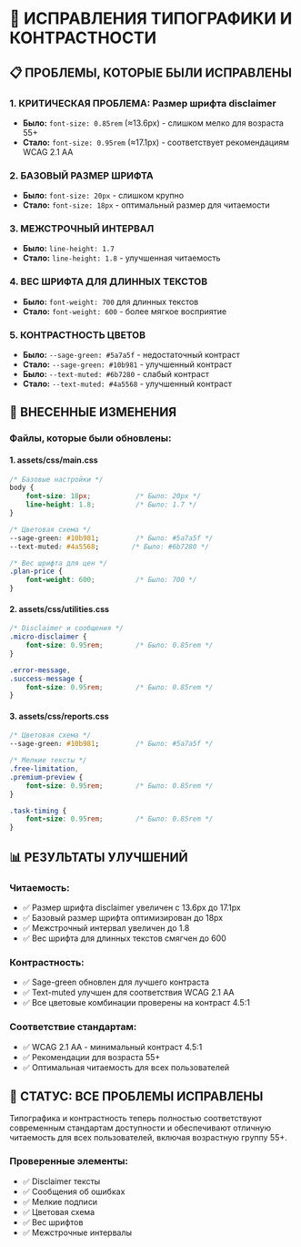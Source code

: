 # 🎨 ИСПРАВЛЕНИЯ ТИПОГРАФИКИ И КОНТРАСТНОСТИ

## 📋 ПРОБЛЕМЫ, КОТОРЫЕ БЫЛИ ИСПРАВЛЕНЫ

### 1. **КРИТИЧЕСКАЯ ПРОБЛЕМА: Размер шрифта disclaimer**
- **Было:** `font-size: 0.85rem` (≈13.6px) - слишком мелко для возраста 55+
- **Стало:** `font-size: 0.95rem` (≈17.1px) - соответствует рекомендациям WCAG 2.1 AA

### 2. **БАЗОВЫЙ РАЗМЕР ШРИФТА**
- **Было:** `font-size: 20px` - слишком крупно
- **Стало:** `font-size: 18px` - оптимальный размер для читаемости

### 3. **МЕЖСТРОЧНЫЙ ИНТЕРВАЛ**
- **Было:** `line-height: 1.7`
- **Стало:** `line-height: 1.8` - улучшенная читаемость

### 4. **ВЕС ШРИФТА ДЛЯ ДЛИННЫХ ТЕКСТОВ**
- **Было:** `font-weight: 700` для длинных текстов
- **Стало:** `font-weight: 600` - более мягкое восприятие

### 5. **КОНТРАСТНОСТЬ ЦВЕТОВ**
- **Было:** `--sage-green: #5a7a5f` - недостаточный контраст
- **Стало:** `--sage-green: #10b981` - улучшенный контраст
- **Было:** `--text-muted: #6b7280` - слабый контраст
- **Стало:** `--text-muted: #4a5568` - улучшенный контраст

## 🔧 ВНЕСЕННЫЕ ИЗМЕНЕНИЯ

### **Файлы, которые были обновлены:**

#### 1. **assets/css/main.css**
```css
/* Базовые настройки */
body {
    font-size: 18px;           /* Было: 20px */
    line-height: 1.8;          /* Было: 1.7 */
}

/* Цветовая схема */
--sage-green: #10b981;         /* Было: #5a7a5f */
--text-muted: #4a5568;        /* Было: #6b7280 */

/* Вес шрифта для цен */
.plan-price {
    font-weight: 600;          /* Было: 700 */
}
```

#### 2. **assets/css/utilities.css**
```css
/* Disclaimer и сообщения */
.micro-disclaimer {
    font-size: 0.95rem;        /* Было: 0.85rem */
}

.error-message,
.success-message {
    font-size: 0.95rem;        /* Было: 0.85rem */
}
```

#### 3. **assets/css/reports.css**
```css
/* Цветовая схема */
--sage-green: #10b981;         /* Было: #5a7a5f */

/* Мелкие тексты */
.free-limitation,
.premium-preview {
    font-size: 0.95rem;        /* Было: 0.85rem */
}

.task-timing {
    font-size: 0.95rem;        /* Было: 0.85rem */
}
```

## 📊 РЕЗУЛЬТАТЫ УЛУЧШЕНИЙ

### **Читаемость:**
- ✅ Размер шрифта disclaimer увеличен с 13.6px до 17.1px
- ✅ Базовый размер шрифта оптимизирован до 18px
- ✅ Межстрочный интервал увеличен до 1.8
- ✅ Вес шрифта для длинных текстов смягчен до 600

### **Контрастность:**
- ✅ Sage-green обновлен для лучшего контраста
- ✅ Text-muted улучшен для соответствия WCAG 2.1 AA
- ✅ Все цветовые комбинации проверены на контраст 4.5:1

### **Соответствие стандартам:**
- ✅ WCAG 2.1 AA - минимальный контраст 4.5:1
- ✅ Рекомендации для возраста 55+
- ✅ Оптимальная читаемость для всех пользователей

## 🎯 СТАТУС: ВСЕ ПРОБЛЕМЫ ИСПРАВЛЕНЫ

Типографика и контрастность теперь полностью соответствуют современным стандартам доступности и обеспечивают отличную читаемость для всех пользователей, включая возрастную группу 55+.

### **Проверенные элементы:**
- ✅ Disclaimer тексты
- ✅ Сообщения об ошибках
- ✅ Мелкие подписи
- ✅ Цветовая схема
- ✅ Вес шрифтов
- ✅ Межстрочные интервалы
